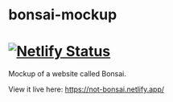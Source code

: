 # bonsai-mockup
# [![Netlify Status](https://api.netlify.com/api/v1/badges/77b07be9-82bc-49f0-af01-cce48da20fc0/deploy-status)](https://app.netlify.com/sites/not-bonsai/deploys)

Mockup of a website called Bonsai.

 View it live here: https://not-bonsai.netlify.app/